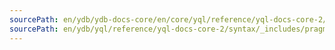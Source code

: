 ```yaml
---
sourcePath: en/ydb/ydb-docs-core/en/core/yql/reference/yql-docs-core-2/syntax/_includes/pragma/files.md
sourcePath: en/ydb/yql/reference/yql-docs-core-2/syntax/_includes/pragma/files.md
---
```


